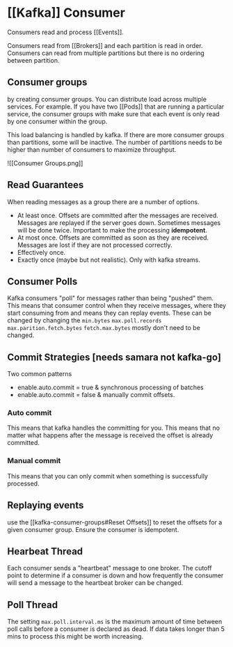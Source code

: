 # [[Kafka]] Consumer
Consumers read and process [[Events]].

Consumers read from [[Brokers]] and each partition is read in order. Consumers can read from multiple partitions but there is no ordering between partition. 

## Consumer groups
by creating consumer groups. You can distribute load across multiple services. For example. If you have two [[Pods]] that are running a particular service, the consumer groups with make sure that each event is only read by one consumer within the group.

This load balancing is handled by kafka. If there are more consumer groups than partitions, some will be inactive. The number of partitions needs to be higher than number of consumers to maximize throughput.

![[Consumer Groups.png]]

## Read Guarantees
When reading messages as a group there are a number of options.
- At least once. Offsets are committed after the messages are received. Messages are replayed if the server goes down. Sometimes messages will be done twice. Important to make the processing **idempotent**.
- At most once. Offsets are committed as soon as they are received. Messages are lost if they are not processed correctly.
- Effectively once. 
- Exactly once (maybe but not realistic). Only with kafka streams.

## Consumer Polls
Kafka consumers "poll" for messages rather than being "pushed" them. This means that consumer control when they receive messages, where they start consuming from and means they can replay events. These can be changed by changing the `min.bytes` `max.poll.records` `max.parition.fetch.bytes` `fetch.max.bytes` mostly don't need to be changed.

## Commit Strategies [needs samara not kafka-go]
Two common patterns
- enable.auto.commit = true & synchronous processing of batches
- enable.auto.commit = false & manually commit offsets.
### Auto commit
This means that kafka handles the committing for you. This means that no matter what happens after the message is received the offset is already committed. 
### Manual commit
This means that you can only commit when something is successfully processed.

## Replaying events
use the [[kafka-consumer-groups#Reset Offsets]] to reset the offsets for a given consumer group. Ensure the consumer is idempotent.

## Hearbeat Thread
Each consumer sends a "heartbeat" message to one broker. The cutoff point to determine if a consumer is down and how frequently the consumer will send a message to the heartbeat broker can be changed.

## Poll Thread
The setting `max.poll.interval.ms` is the maximum amount of time between poll calls before a consumer is declared as dead. If data takes longer than 5 mins to process this might be worth increasing.